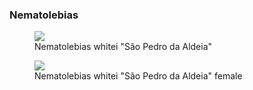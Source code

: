 ### Nematolebias

<figure>
  <img src="https://thekillifish.net/index_ATTACHMENTS/Nematolebias_whitei_1043_cropped.jpg" />
  <figcaption>Nematolebias whitei "São Pedro da Aldeia"</figcaption>
</figure>

<figure>
  <img src="https://thekillifish.net/index_ATTACHMENTS/Nematolebias_whitei_1013_cropped_female.JPG" />
  <figcaption>Nematolebias whitei "São Pedro da Aldeia" female</figcaption>
</figure>
